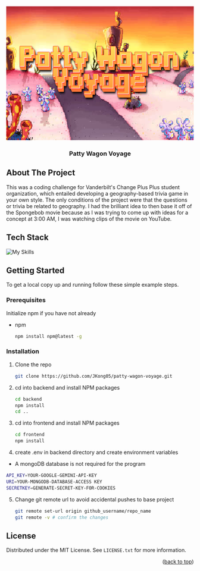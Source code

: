 <a id="readme-top"></a>

<!-- PROJECT LOGO -->
<br />
<div align="center">
  <a href="https://github.com/github_username/repo_name">
    <img src="/frontend/src/assets/pattywagon.png" alt="Logo" width="1080" height="360">
  </a>

<h3 align="center">Patty Wagon Voyage</h3>
</div>

<!-- ABOUT THE PROJECT -->

## About The Project
This was a coding challenge for Vanderbilt's Change Plus Plus student organization, which entailed developing a 
geography-based trivia game in your own style. The only conditions of the project were that the questions or trivia
be related to geography. I had the brilliant idea to then base it off of the Spongebob movie because as I was trying to
come up with ideas for a concept at 3:00 AM, I was watching clips of the movie on YouTube.

## Tech Stack
![My Skills](https://skillicons.dev/icons?i=mongodb,express,react,nodejs)

<!-- GETTING STARTED -->

## Getting Started

To get a local copy up and running follow these simple example steps.

### Prerequisites
Initialize npm if you have not already
- npm
  ```sh
  npm install npm@latest -g
  ```

### Installation

1. Clone the repo
   ```sh
   git clone https://github.com/JKong05/patty-wagon-voyage.git
   ```
2. cd into backend and install NPM packages
   ```sh
   cd backend
   npm install
   cd ..
   ```
3. cd into frontend and install NPM packages
   ```sh
   cd frontend
   npm install
   ```
4. create .env in backend directory and create environment variables
  - A mongoDB database is not required for the program
   ```sh
   API_KEY=YOUR-GOOGLE-GEMINI-API-KEY
   URI=YOUR-MONGODB-DATABASE-ACCESS KEY
   SECRETKEY=GENERATE-SECRET-KEY-FOR-COOKIES
   ```
5. Change git remote url to avoid accidental pushes to base project
   ```sh
   git remote set-url origin github_username/repo_name
   git remote -v # confirm the changes
   ```

<!-- LICENSE -->

## License

Distributed under the MIT License. See `LICENSE.txt` for more information.

<p align="right">(<a href="#readme-top">back to top</a>)</p>
